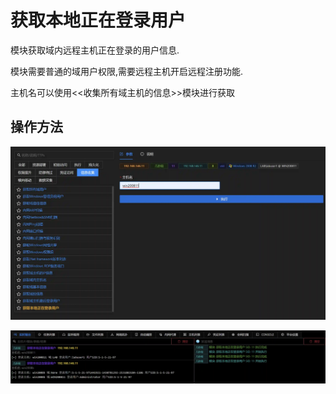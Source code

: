 # 获取本地正在登录用户


模块获取域内远程主机正在登录的用户信息. 

模块需要普通的域用户权限,需要远程主机开启远程注册功能. 

主机名可以使用<<收集所有域主机的信息>>模块进行获取

## 操作方法
![](img\Discovery_SystemUserDiscovery_GetLoggedOnLocal\1.webp)

![](img\Discovery_SystemUserDiscovery_GetLoggedOnLocal\2.webp)


